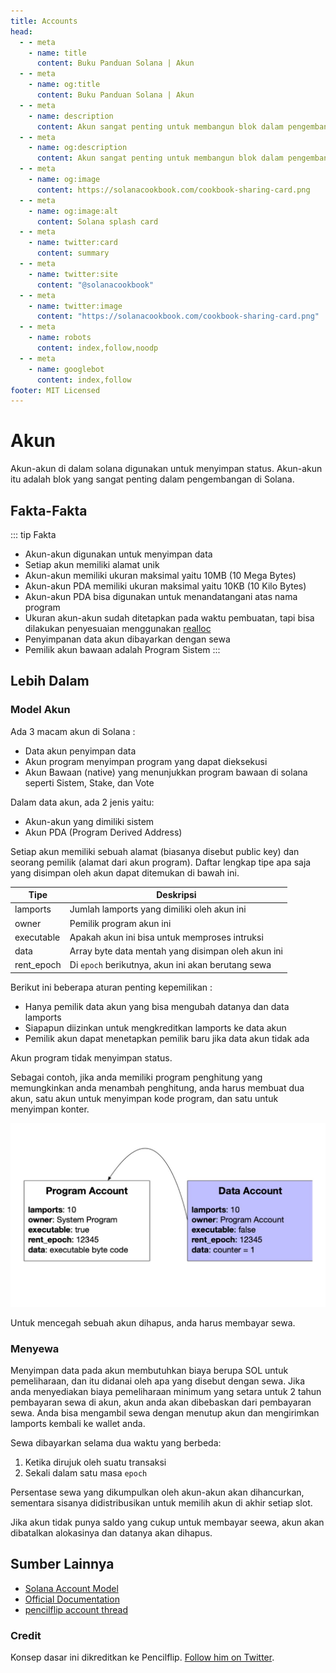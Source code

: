 ```yaml
---
title: Accounts
head:
  - - meta
    - name: title
      content: Buku Panduan Solana | Akun
  - - meta
    - name: og:title
      content: Buku Panduan Solana | Akun
  - - meta
    - name: description
      content: Akun sangat penting untuk membangun blok dalam pengembangan Solana. Belajar tentang Akun dan konsep-konsep dasar lainnya di Buku Panduan Solana.
  - - meta
    - name: og:description
      content: Akun sangat penting untuk membangun blok dalam pengembangan Solana. Belajar tentang Akun dan konsep-konsep dasar lainnya di Buku Panduan Solana.
  - - meta
    - name: og:image
      content: https://solanacookbook.com/cookbook-sharing-card.png
  - - meta
    - name: og:image:alt
      content: Solana splash card
  - - meta
    - name: twitter:card
      content: summary
  - - meta
    - name: twitter:site
      content: "@solanacookbook"
  - - meta
    - name: twitter:image
      content: "https://solanacookbook.com/cookbook-sharing-card.png"
  - - meta
    - name: robots
      content: index,follow,noodp
  - - meta
    - name: googlebot
      content: index,follow
footer: MIT Licensed
---
```


# Akun

Akun-akun di dalam solana digunakan untuk menyimpan status. Akun-akun itu adalah blok yang sangat penting dalam pengembangan di Solana.

## Fakta-Fakta

::: tip Fakta

- Akun-akun digunakan untuk menyimpan data  
- Setiap akun memiliki alamat unik 
- Akun-akun memiliki ukuran maksimal yaitu 10MB (10 Mega Bytes)
- Akun-akun PDA memiliki ukuran maksimal yaitu 10KB (10 Kilo Bytes)
- Akun-akun PDA bisa digunakan untuk menandatangani atas nama program 
- Ukuran akun-akun sudah ditetapkan pada waktu pembuatan, tapi bisa dilakukan penyesuaian menggunakan [realloc](https://solanacookbook.com/references/programs.html#how-to-change-account-size)
- Penyimpanan data akun dibayarkan dengan sewa
- Pemilik akun bawaan adalah Program Sistem 
 :::

## Lebih Dalam

### Model Akun 

Ada 3 macam akun di Solana : 

- Data akun penyimpan data 
- Akun program menyimpan program yang dapat dieksekusi 
- Akun Bawaan (native) yang menunjukkan program bawaan di solana seperti Sistem, Stake, dan Vote

Dalam data akun, ada 2 jenis yaitu:
- Akun-akun yang dimiliki sistem
- Akun PDA (Program Derived Address)

Setiap akun memiliki sebuah alamat (biasanya disebut public key) dan seorang pemilik (alamat dari akun program). Daftar lengkap tipe apa saja yang disimpan oleh akun dapat ditemukan di bawah ini. 

| Tipe       | Deskripsi                                            |
| ---------- | -----------------------------------------------------|
| lamports   | Jumlah lamports yang dimiliki oleh akun ini          |
| owner      | Pemilik program akun ini                             |
| executable | Apakah akun ini bisa untuk memproses intruksi        |
| data       | Array byte data mentah yang disimpan oleh akun ini   |
| rent_epoch | Di `epoch` berikutnya, akun ini akan berutang sewa   |


Berikut ini beberapa aturan penting kepemilikan :

- Hanya pemilik data akun yang bisa mengubah datanya dan data lamports
- Siapapun diizinkan untuk mengkreditkan lamports ke data akun  
- Pemilik akun dapat menetapkan pemilik baru jika data akun tidak ada

Akun program tidak menyimpan status.

Sebagai contoh, jika anda memiliki program penghitung yang memungkinkan anda menambah penghitung, anda harus membuat dua akun, satu akun untuk menyimpan kode program, dan satu untuk menyimpan konter.

![](./account_example.jpeg)

Untuk mencegah sebuah akun dihapus, anda harus membayar sewa.

### Menyewa 

Menyimpan data pada akun membutuhkan biaya berupa SOL untuk pemeliharaan, dan itu didanai oleh apa yang disebut dengan sewa. Jika anda menyediakan biaya pemeliharaan minimum yang setara untuk 2 tahun pembayaran sewa di akun, akun anda akan dibebaskan dari pembayaran sewa. Anda bisa mengambil sewa dengan menutup akun dan mengirimkan lamports kembali ke wallet anda.

Sewa dibayarkan selama dua waktu yang berbeda:
1. Ketika dirujuk oleh suatu transaksi
2. Sekali dalam satu masa `epoch`

Persentase sewa yang dikumpulkan oleh akun-akun akan dihancurkan, sementara sisanya didistribusikan untuk memilih akun di akhir setiap slot.

Jika akun tidak punya saldo yang cukup untuk membayar seewa, akun akan dibatalkan alokasinya dan datanya akan dihapus.

## Sumber Lainnya 

- [Solana Account Model](https://solana.wiki/zh-cn/docs/account-model/#account-storage)
- [Official Documentation](https://docs.solana.com/developing/programming-model/accounts)
- [pencilflip account thread](https://twitter.com/pencilflip/status/1452402100470644739)

### Credit

Konsep dasar ini dikreditkan ke Pencilflip. [Follow him on Twitter](https://twitter.com/intent/user?screen_name=pencilflip).
